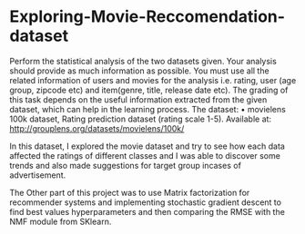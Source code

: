 # Exploring-Movie-Reccomendation-dataset
Perform the statistical analysis of the two datasets given. Your analysis should provide as much information as possible. You must use all the related information of users and movies for the analysis i.e. rating, user (age group, zipcode etc) and item(genre, title, release date etc). The grading of this task depends on the useful information extracted from the given dataset, which can help in the learning process. The dataset:
• movielens 100k dataset, Rating prediction dataset (rating scale 1-5). Available at: http://grouplens.org/datasets/movielens/100k/

In this dataset, I explored the movie dataset and try to see how each data affected the ratings of different classes and I was able to discover some trends and also made suggestions for target group incases of advertisement.

The Other part of this project was to use Matrix factorization for recommender systems and implementing stochastic gradient descent to find best values hyperparameters and then comparing the RMSE with the NMF module from SKlearn.
